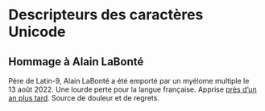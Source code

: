 # Descripteurs des caractères Unicode

## Hommage à Alain LaBonté

Père de Latin-9, Alain LaBonté a été emporté par un myélome multiple le 13 août 2022. Une lourde perte pour la langue française. Apprise [près d’un an plus tard](https://github.com/dispoclavier/nouvel-azerty/commits/91eb405a193391bd70ba28420e5fb24720a71b1b/linux-chromeos/Udescripteurs.txt?browsing_rename_history=true&new_path=linux-chromeos/ressource/Udescripteurs.txt&original_branch=main). Source de douleur et de regrets.
